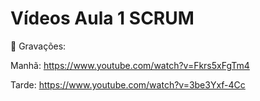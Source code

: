 # Vídeos Aula 1 SCRUM

🎥 Gravações:

Manhã: https://www.youtube.com/watch?v=Fkrs5xFgTm4

Tarde: https://www.youtube.com/watch?v=3be3Yxf-4Cc
